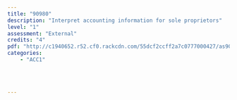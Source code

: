 ```yaml
---
title: "90980"
description: "Interpret accounting information for sole proprietors"
level: "1"
assessment: "External"
credits: "4"
pdf: "http://c1940652.r52.cf0.rackcdn.com/55dcf2ccff2a7c0777000427/as90980.pdf"
categories:
    - "ACC1"
    
    
    
    
---
```

